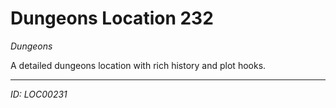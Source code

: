 # Dungeons Location 232

*Dungeons*

A detailed dungeons location with rich history and plot hooks.

---
*ID: LOC00231*